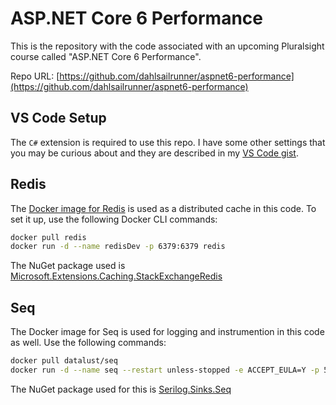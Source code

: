 # ASP.NET Core 6 Performance

This is the repository with the code associated with an upcoming Pluralsight course called "ASP.NET Core 6 Performance".

Repo URL: [https://github.com/dahlsailrunner/aspnet6-performance](https://github.com/dahlsailrunner/aspnet6-performance)

## VS Code Setup

The `C#` extension is required to use this repo.  I have some other settings that you may be curious about
and they are described in my [VS Code gist](https://gist.github.com/dahlsailrunner/1765b807940e29951ea6bdfb36cd85dd).

## Redis

The [Docker image for Redis](https://hub.docker.com/_/redis/) is used as a distributed cache in this code.  To set
it up, use the following Docker CLI commands:

```bash
docker pull redis
docker run -d --name redisDev -p 6379:6379 redis
```

The NuGet package used is [Microsoft.Extensions.Caching.StackExchangeRedis](https://www.nuget.org/packages/Microsoft.Extensions.Caching.StackExchangeRedis)

## Seq

The Docker image for Seq is used for logging and instrumention in this code as well.  Use the following commands:

```bash
docker pull datalust/seq
docker run -d --name seq --restart unless-stopped -e ACCEPT_EULA=Y -p 5341:80 datalust/seq
```

The NuGet package used for this is [Serilog.Sinks.Seq](https://www.nuget.org/packages/Serilog.Sinks.Seq)
